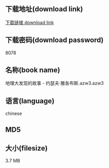 ## 下载地址(download link)
[下载链接 download link](https://tutu365.netlify.app/?s=%E5%9C%B0%E7%90%86%E5%A4%A7%E5%8F%91%E7%8E%B0%E7%9A%84%E6%95%85%E4%BA%8B+-+%E7%BA%A6%E7%91%9F%E5%A4%AB%C2%B7%E9%9B%85%E5%90%84%E5%B8%83%E6%96%AF.azw3)

## 下载密码(download password)
8078

## 名称(book name)
地理大发现的故事 - 约瑟夫·雅各布斯.azw3.azw3

## 语言(language)
chinese

## MD5


## 大小(filesize)
3.7 MB
